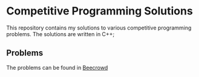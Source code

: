 # Competitive Programming Solutions

This repository contains my solutions to various competitive programming problems. The solutions are written in C++;

## Problems
The problems can be found in [Beecrowd](https://www.beecrowd.com.br/)